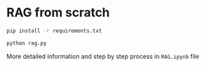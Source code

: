 # RAG from scratch 

```bash
pip install -r requirements.txt
```

```bash
python rag.py
```

More detailed information and step by step process in `RAG.ipynb` file